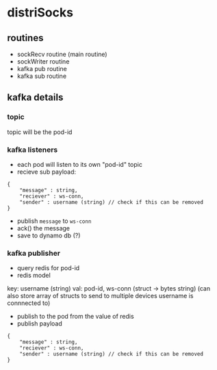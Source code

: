# distriSocks


## routines
- sockRecv routine (main routine)
- sockWriter routine
- kafka pub routine
- kafka sub routine

## kafka details
### topic
topic will be the pod-id

### kafka listeners
- each pod will listen to its own "pod-id" topic
- recieve sub payload:
```
{
    "message" : string,
    "reciever" : ws-conn,
    "sender" : username (string) // check if this can be removed
}
```
- publish  ```message``` to  ```ws-conn```
- ack() the message
- save to dynamo db (?)

### kafka publisher
- query redis for pod-id
- redis model

key: username (string)
val: pod-id, ws-conn (struct -> bytes string) (can also store array of structs to send to multiple devices username is connnected to)


- publish to the pod from the value of redis
- publish payload
```
{
    "message" : string,
    "reciever" : ws-conn,
    "sender" : username (string) // check if this can be removed
}
```